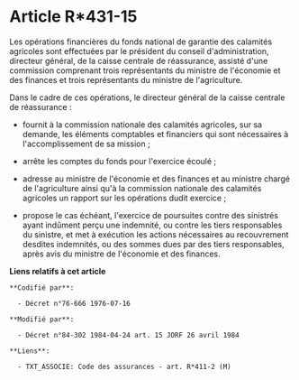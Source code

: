 # Article R*431-15

Les opérations financières du fonds national de garantie des calamités agricoles sont effectuées par le président du conseil
d'administration, directeur général, de la caisse centrale de réassurance, assisté d'une commission comprenant trois
représentants du ministre de l'économie et des finances et trois représentants du ministre de l'agriculture.

Dans le cadre de ces opérations, le directeur général de la caisse centrale de réassurance :

- fournit à la commission nationale des calamités agricoles, sur sa demande, les éléments comptables et financiers qui sont
nécessaires à l'accomplissement de sa mission ;

- arrête les comptes du fonds pour l'exercice écoulé ;

- adresse au ministre de l'économie et des finances et au ministre chargé de l'agriculture ainsi qu'à la commission nationale
des calamités agricoles un rapport sur les opérations dudit exercice ;

- propose le cas échéant, l'exercice de poursuites contre des sinistrés ayant indûment perçu une indemnité, ou contre les
tiers responsables du sinistre, et met à exécution les actions nécessaires au recouvrement desdites indemnités, ou des sommes
dues par des tiers responsables, après avis du ministre de l'économie et des finances.

**Liens relatifs à cet article**

	**Codifié par**:

	  - Décret n°76-666 1976-07-16

	**Modifié par**:

	  - Décret n°84-302 1984-04-24 art. 15 JORF 26 avril 1984

	**Liens**:

	  - TXT_ASSOCIE: Code des assurances - art. R*411-2 (M)
